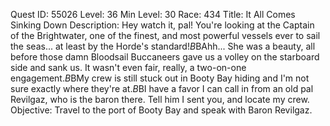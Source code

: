 Quest ID: 55026
Level: 36
Min Level: 30
Race: 434
Title: It All Comes Sinking Down
Description: Hey watch it, pal! You're looking at the Captain of the Brightwater, one of the finest, and most powerful vessels ever to sail the seas... at least by the Horde's standard!$B$BAhh... She was a beauty, all before those damn Bloodsail Buccaneers gave us a volley on the starboard side and sank us. It wasn't even fair, really, a two-on-one engagement.$B$BMy crew is still stuck out in Booty Bay hiding and I'm not sure exactly where they're at.$B$BI have a favor I can call in from an old pal Revilgaz, who is the baron there. Tell him I sent you, and locate my crew.
Objective: Travel to the port of Booty Bay and speak with Baron Revilgaz.
